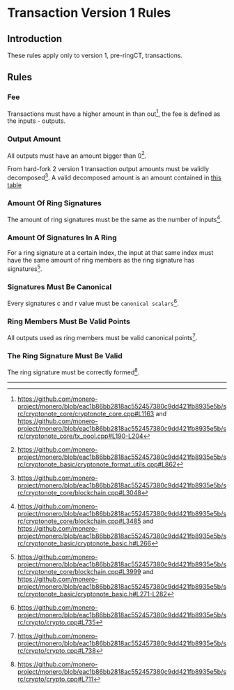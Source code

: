 # Transaction Version 1 Rules

## Introduction

These rules apply only to version 1, pre-ringCT, transactions.

## Rules

### Fee

Transactions must have a higher amount in than out[^more-in-than-out], the fee is defined as the inputs - outputs.

### Output Amount

All outputs must have an amount bigger than 0[^zero-output].

From hard-fork 2 version 1 transaction output amounts must be validly decomposed[^decomposed-amounts]. A valid decomposed amount is an amount contained in [this table](https://github.com/monero-project/monero/blob/eac1b86bb2818ac552457380c9dd421fb8935e5b/src/cryptonote_basic/cryptonote_format_utils.cpp#L52)

### Amount Of Ring Signatures

The amount of ring signatures must be the same as the number of inputs[^amt-of-ring-sigs].

### Amount Of Signatures In A Ring

For a ring signature at a certain index, the input at that same index must have the same amount of ring members as the ring signature has signatures[^amt-of-sigs].

### Signatures Must Be Canonical

Every signatures c and r value must be `canonical scalars`[^canonical-sig].

### Ring Members Must Be Valid Points

All outputs used as ring members must be valid canonical points[^valid-members].

### The Ring Signature Must Be Valid

The ring signature must be correctly formed[^ring-sig-correct].

---

[^more-in-than-out]: <https://github.com/monero-project/monero/blob/eac1b86bb2818ac552457380c9dd421fb8935e5b/src/cryptonote_core/cryptonote_core.cpp#L1163> and <https://github.com/monero-project/monero/blob/eac1b86bb2818ac552457380c9dd421fb8935e5b/src/cryptonote_core/tx_pool.cpp#L190-L204>

[^zero-output]: <https://github.com/monero-project/monero/blob/eac1b86bb2818ac552457380c9dd421fb8935e5b/src/cryptonote_basic/cryptonote_format_utils.cpp#L862>

[^decomposed-amounts]: <https://github.com/monero-project/monero/blob/eac1b86bb2818ac552457380c9dd421fb8935e5b/src/cryptonote_core/blockchain.cpp#L3048>

[^amt-of-ring-sigs]: <https://github.com/monero-project/monero/blob/eac1b86bb2818ac552457380c9dd421fb8935e5b/src/cryptonote_core/blockchain.cpp#L3485> and <https://github.com/monero-project/monero/blob/eac1b86bb2818ac552457380c9dd421fb8935e5b/src/cryptonote_basic/cryptonote_basic.h#L266>

[^amt-of-sigs]: <https://github.com/monero-project/monero/blob/eac1b86bb2818ac552457380c9dd421fb8935e5b/src/cryptonote_core/blockchain.cpp#L3999> and <https://github.com/monero-project/monero/blob/eac1b86bb2818ac552457380c9dd421fb8935e5b/src/cryptonote_basic/cryptonote_basic.h#L271-L282>

[^canonical-sig]: <https://github.com/monero-project/monero/blob/eac1b86bb2818ac552457380c9dd421fb8935e5b/src/crypto/crypto.cpp#L735>

[^valid-members]: <https://github.com/monero-project/monero/blob/eac1b86bb2818ac552457380c9dd421fb8935e5b/src/crypto/crypto.cpp#L738>

[^ring-sig-correct]: <https://github.com/monero-project/monero/blob/eac1b86bb2818ac552457380c9dd421fb8935e5b/src/crypto/crypto.cpp#L711>
